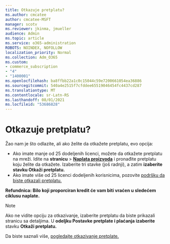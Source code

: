 ```yaml
---
title: Otkazuje pretplatu?
ms.author: cmcatee
author: cmcatee-MSFT
manager: scotv
ms.reviewer: jkinma, jmueller
audience: Admin
ms.topic: article
ms.service: o365-administration
ROBOTS: NOINDEX, NOFOLLOW
localization_priority: Normal
ms.collection: Adm_O365
ms.custom:
- commerce_subscription
- "4"
- "1400001"
ms.openlocfilehash: ba8ffbb22a1c0c15044c59e7200661054ea36886
ms.sourcegitcommit: 540a4e2515f7cfddee65519046454fc4437cd287
ms.translationtype: MT
ms.contentlocale: sr-Latn-RS
ms.lasthandoff: 08/01/2021
ms.locfileid: "53686828"
---
```

# <a name="canceling-your-subscription"></a>Otkazuje pretplatu?

Žao nam je što odlazite, ali ako želite da otkažete pretplatu, evo opcija:
  
- Ako imate manje od 25 dodeljenih licenci, možete da otkažete pretplatu na mreži. Idite na **stranicu** \> **[Naplata proizvoda](https://go.microsoft.com/fwlink/p/?linkid=842054)** i pronađite pretplatu koju želite da otkažete. Izaberite tri stavke (još radnji), a zatim **izaberite stavku Otkaži pretplatu.**
- Ako imate više od 25 licenci dodeljenih korisnicima, pozovite [podršku da biste otkazali pretplatu.](https://go.microsoft.com/fwlink/p/?linkid=518322)
  
**Refundnica: Bilo koji proporciran kredit će vam biti vraćen u sledećem ciklusu naplate.**

> [!NOTE]
> Ako ne vidite opciju za otkazivanje, izaberite pretplatu da biste prikazali stranicu sa detaljima. U **odeljku Postavke pretplate i plaćanja izaberite** stavku **Otkaži pretplatu.**

Da biste saznali više, [pogledajte otkazivanje pretplate.](/microsoft-365/commerce/subscriptions/cancel-your-subscription)
